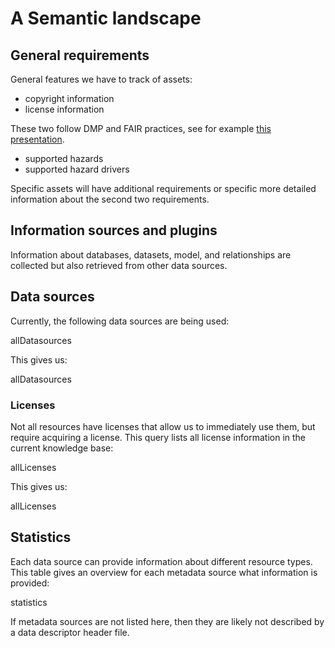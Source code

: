 # A Semantic landscape

## General requirements

General features we have to track of assets:

* <topic>copyright information</topic>
* <topic>license information</topic>

These two follow DMP and FAIR practices, see for example [this presentation](http://doi.org/10.5281/zenodo.3661425).

* supported hazards
* supported hazard drivers

Specific assets will have additional requirements or specific more detailed information about the second two
requirements.

## Information sources and plugins

Information about databases, datasets, model, and relationships
are collected but also retrieved from other <topic>data sources</topic>.

## Data sources

Currently, the following data sources are being used:

<sparql>allDatasources</sparql>

This gives us:

<out>allDatasources</out>

### Licenses

Not all resources have licenses that allow us to immediately use them, but require acquiring a license.
This query lists all license information in the current knowledge base:

<sparql>allLicenses</sparql>

This gives us:

<out>allLicenses</out>


## <topic>Statistics</topic>

Each data source can provide information about different
resource types. This table gives an overview for each metadata
source what information is provided:

<out>statistics</out>

If metadata sources are not listed here, then they are likely not
described by a data descriptor header file.
